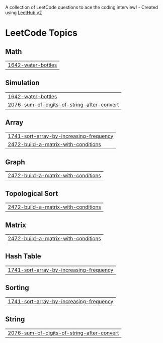 A collection of LeetCode questions to ace the coding interview! - Created using [LeetHub v2](https://github.com/arunbhardwaj/LeetHub-2.0)
<!---LeetCode Topics Start-->
# LeetCode Topics
## Math
|  |
| ------- |
| [1642-water-bottles](https://github.com/thakurtpr/LitHub/tree/master/1642-water-bottles) |
## Simulation
|  |
| ------- |
| [1642-water-bottles](https://github.com/thakurtpr/LitHub/tree/master/1642-water-bottles) |
| [2076-sum-of-digits-of-string-after-convert](https://github.com/thakurtpr/LitHub/tree/master/2076-sum-of-digits-of-string-after-convert) |
## Array
|  |
| ------- |
| [1741-sort-array-by-increasing-frequency](https://github.com/thakurtpr/LitHub/tree/master/1741-sort-array-by-increasing-frequency) |
| [2472-build-a-matrix-with-conditions](https://github.com/thakurtpr/LitHub/tree/master/2472-build-a-matrix-with-conditions) |
## Graph
|  |
| ------- |
| [2472-build-a-matrix-with-conditions](https://github.com/thakurtpr/LitHub/tree/master/2472-build-a-matrix-with-conditions) |
## Topological Sort
|  |
| ------- |
| [2472-build-a-matrix-with-conditions](https://github.com/thakurtpr/LitHub/tree/master/2472-build-a-matrix-with-conditions) |
## Matrix
|  |
| ------- |
| [2472-build-a-matrix-with-conditions](https://github.com/thakurtpr/LitHub/tree/master/2472-build-a-matrix-with-conditions) |
## Hash Table
|  |
| ------- |
| [1741-sort-array-by-increasing-frequency](https://github.com/thakurtpr/LitHub/tree/master/1741-sort-array-by-increasing-frequency) |
## Sorting
|  |
| ------- |
| [1741-sort-array-by-increasing-frequency](https://github.com/thakurtpr/LitHub/tree/master/1741-sort-array-by-increasing-frequency) |
## String
|  |
| ------- |
| [2076-sum-of-digits-of-string-after-convert](https://github.com/thakurtpr/LitHub/tree/master/2076-sum-of-digits-of-string-after-convert) |
<!---LeetCode Topics End-->